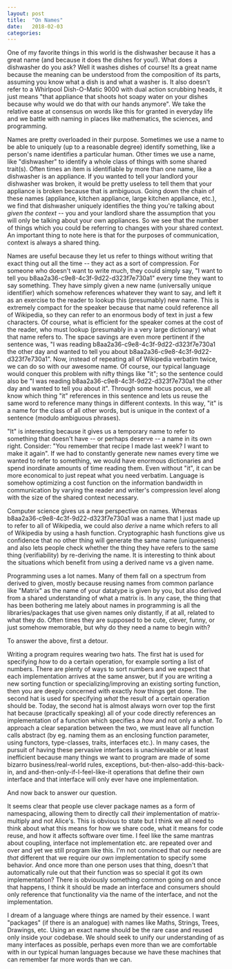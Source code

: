 ```yaml
---
layout: post
title:  "On Names"
date:   2018-02-03
categories:
---
```


One of my favorite things in this world is the dishwasher because it has a great name (and because it does the dishes for you!). What does a dishwasher do you ask? Well it washes dishes of course! Its a great name because the meaning can be understood from the composition of its parts, assuming you know what a dish is and what a washer is. It also doesn't refer to a Whirlpool Dish-O-Matic 9000 with dual action scrubbing heads, it just means "that appliance that shoots hot soapy water on your dishes because why would we do that with our hands anymore". We take the relative ease at consensus on words like this for granted in everyday life and we battle with naming in places like mathematics, the sciences, and programming.

Names are pretty overloaded in their purpose. Sometimes we use a name to be able to uniquely (up to a reasonable degree) identify something, like a person's name identifies a particular human. Other times we use a name, like "dishwasher" to identify a whole class of things with some shared trait(s). Often times an item is identifiable by more than one name, like a dishwasher is an appliance. If you wanted to tell your landlord your dishwasher was broken, it would be pretty useless to tell them that your appliance is broken because that is ambiguous. Going down the chain of these names (appliance, kitchen appliance, large kitchen appliance, etc.), we find that dishwasher uniquely identifies the thing you're talking about *given the context* -- you and your landlord share the assumption that you will only be talking about your own appliances. So we see that the number of things which you could be referring to changes with your shared context. An important thing to note here is that for the purposes of communication, context is always a shared thing.

Names are useful because they let us refer to things without writing that exact thing out all the time -- they act as a sort of compression. For someone who doesn't want to write much, they could simply say, "I want to tell you b8aa2a36-c9e8-4c3f-9d22-d323f7e730a1" every time they want to say something. They have simply given a new name (universally unique identifier) which somehow references whatever they want to say, and left it as an exercise to the reader to lookup this (presumably) new name. This is extremely compact for the speaker because that name could reference all of Wikipedia, so they can refer to an enormous body of text in just a few characters. Of course, what is efficient for the speaker comes at the cost of the reader, who must lookup (presumably in a very large dictionary) what that name refers to. The space savings are even more pertinent if the sentence was, "I was reading b8aa2a36-c9e8-4c3f-9d22-d323f7e730a1 the other day and wanted to tell you about b8aa2a36-c9e8-4c3f-9d22-d323f7e730a1". Now, instead of repeating all of Wikipedia verbatim twice, we can do so with our awesome name. Of course, our typical language would conquer this problem with nifty things like "it"; so the sentence could also be "I was reading b8aa2a36-c9e8-4c3f-9d22-d323f7e730a1 the other day and wanted to tell you about it". Through some hocus pocus, we all know which thing "it" references in this sentence and lets us reuse the same word to reference many things in different contexts. In this way, "it" is a name for the class of all other words, but is unique in the context of a sentence (modulo ambiguous phrases).

"It" is interesting because it gives us a temporary name to refer to something that doesn't have -- or perhaps deserve -- a name in its own right. Consider: "You remember that recipe I made last week? I want to make it again". If we had to constantly generate new names every time we wanted to refer to something, we would have enormous dictionaries and spend inordinate amounts of time reading them. Even without "it", it can be more economical to just repeat what you need verbatim. Language is somehow optimizing a cost function on the information bandwidth in communication by varying the reader and writer's compression level along with the size of the shared context necessary.

Computer science gives us a new perspective on names. Whereas b8aa2a36-c9e8-4c3f-9d22-d323f7e730a1 was a name that I just made up to refer to all of Wikipedia, we could also *derive* a name which refers to all of Wikipedia by using a hash function. Cryptographic hash functions give us confidence that no other thing will generate the same name (uniqueness) and also lets people check whether the thing they have refers to the same thing (verifiability) by re-deriving the name. It is interesting to think about the situations which benefit from using a derived name vs a given name.

Programming uses a lot names. Many of them fall on a spectrum from derived to given, mostly because reusing names from common parlance like "Matrix" as the name of your datatype is given by you, but also derived from a shared understanding of what a matrix is. In any case, the thing that has been bothering me lately about names in programming is all the libraries/packages that use given names only distantly, if at all, related to what they do. Often times they are supposed to be cute, clever, funny, or just somehow memorable, but why do they need a name to begin with?

To answer the above, first a detour.

Writing a program requires wearing two hats. The first hat is used for specifying *how* to do a certain operation, for example sorting a list of numbers. There are plenty of ways to sort numbers and we expect that each implementation arrives at the same answer, but if you are writing a new sorting function or specializing/improving an existing sorting function, then you are deeply concerned with exactly *how* things get done. The second hat is used for specifying *what* the result of a certain operation should be. Today, the second hat is almost always worn over top the first hat because (practically speaking) all of your code directly references an implementation of a function which specifies a *how* and not only a *what*. To approach a clear separation between the two, we must leave all function calls abstract (by eg. naming them as an enclosing function parameter, using functors, type-classes, traits, interfaces etc.). In many cases, the pursuit of having these pervasive interfaces is unachievable or at least inefficient because many things we want to program are made of some bizarro business/real-world rules, exceptions, but-then-also-add-this-back-in, and and-then-only-if-I-feel-like-it operations that define their own interface and that interface will only ever have one implementation.

And now back to answer our question.

It seems clear that people use clever package names as a form of namespacing, allowing them to directly call *their* implementation of matrix-multiply and not Alice's. This is obvious to state but I think we all need to think about what this means for how we share code, what it means for code reuse, and how it affects software over time. I feel like the same mantras about coupling, interface not implementation etc. are repeated over and over and yet we still program like this. I'm not convinced that our needs are *that* different that we require our *own* implementation to specify some behavior. And once more than one person uses that thing, doesn't that automatically rule out that their function was so special it got its own implementation? There is obviously something common going on and once that happens, I think it should be made an interface and consumers should only reference that functionality via the name of the interface, and not the implementation.

I dream of a language where things are named by their essence. I want "packages" (if there is an analogue) with names like Maths, Strings, Trees, Drawings, etc. Using an exact name should be the rare case and reused only inside your codebase. We should seek to unify our understanding of as many interfaces as possible, perhaps even more than we are comfortable with in our typical human languages because we have these machines that can remember far more words than we can.
